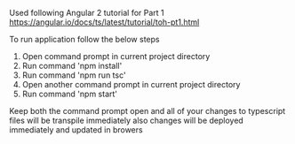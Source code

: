 Used following Angular 2 tutorial for Part 1
https://angular.io/docs/ts/latest/tutorial/toh-pt1.html

To run application follow the below steps

1) Open command prompt in current project directory
2) Run command 'npm install'
3) Run command 'npm run tsc'
4) Open another command prompt in current project directory
5) Run command 'npm start'

Keep both the command prompt open and all of your changes to typescript files will be transpile immediately
also changes will be deployed immediately and updated in browers